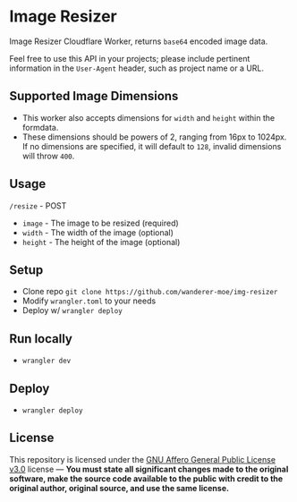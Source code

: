 # Image Resizer

Image Resizer Cloudflare Worker, returns `base64` encoded image data.

Feel free to use this API in your projects; please include pertinent information in the `User-Agent` header, such as project name or a URL.

## Supported Image Dimensions

- This worker also accepts dimensions for `width` and `height` within the formdata. 
- These dimensions should be powers of 2, ranging from 16px to 1024px. If no dimensions are specified, it will default to `128`, invalid dimensions will throw `400`.

## Usage

`/resize` - POST

- `image` - The image to be resized (required)
- `width` - The width of the image (optional)
- `height` - The height of the image (optional)

## Setup

- Clone repo `git clone https://github.com/wanderer-moe/img-resizer`
- Modify `wrangler.toml` to your needs
- Deploy w/ `wrangler deploy`

## Run locally

- `wrangler dev`

## Deploy

- `wrangler deploy`

## License

This repository is licensed under the [GNU Affero General Public License v3.0](https://choosealicense.com/licenses/gpl-3.0/) license — **You must state all significant changes made to the original software, make the source code available to the public with credit to the original author, original source, and use the same license.**
